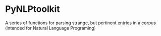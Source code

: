 # PyNLPtoolkit
A series of functions for parsing strange, but pertinent entries in a corpus (intended for Natural Language Programing)
